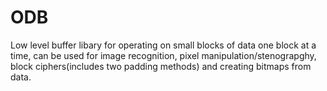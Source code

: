 # ODB
Low level buffer libary for operating on small blocks of data one block at a time, can be used for image recognition, pixel manipulation/stenograpghy, block ciphers(includes two padding methods) and creating bitmaps from data.